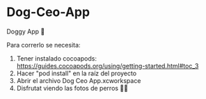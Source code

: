 # Dog-Ceo-App
Doggy App 🐶 

Para correrlo se necesita:

1) Tener instalado cocoapods: https://guides.cocoapods.org/using/getting-started.html#toc_3
2) Hacer "pod install" en la raíz del proyecto
3) Abrir el archivo Dog Ceo App.xcworkspace
4) Disfrutat viendo las fotos de perros 🐶😍
